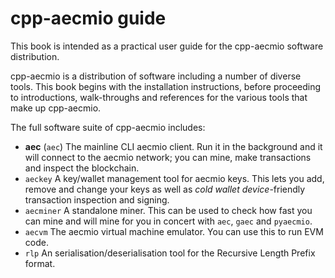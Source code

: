 cpp-aecmio guide
======= 

This book is intended as a practical user guide for the cpp-aecmio software distribution.

cpp-aecmio is a distribution of software including a number of diverse tools. This book begins with the installation instructions, before proceeding to introductions, walk-throughs and references for the various tools that make up cpp-aecmio.

The full software suite of cpp-aecmio includes:

- **aec** (`aec`) The mainline CLI aecmio client. Run it in the background and it will connect to the aecmio network; you can mine, make transactions and inspect the blockchain.
- `aeckey` A key/wallet management tool for aecmio keys. This lets you add, remove and change your keys as well as *cold wallet device*-friendly transaction inspection and signing.
- `aecminer` A standalone miner. This can be used to check how fast you can mine and will mine for you in concert with `aec`, `gaec` and `pyaecmio`.
- `aecvm` The aecmio virtual machine emulator. You can use this to run EVM code.
- `rlp` An serialisation/deserialisation tool for the Recursive Length Prefix format.
